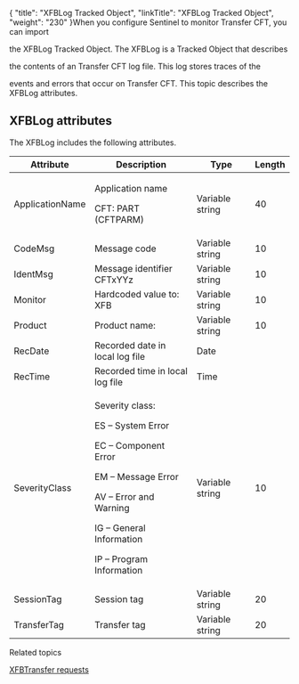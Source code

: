 {
    "title": "XFBLog Tracked Object",
    "linkTitle": "XFBLog Tracked Object",
    "weight": "230"
}When you configure Sentinel to monitor Transfer CFT, you can import
the XFBLog Tracked Object. The XFBLog is a Tracked Object that describes
the contents of an Transfer CFT log file. This log stores traces of the
events and errors that occur on Transfer CFT. This topic describes the XFBLog attributes.

## XFBLog attributes

The XFBLog includes the following attributes.

<table cellspacing="0">
   <col/>
   <col/>
   <col/>
   <col/>
   <thead>
      <tr>
         <th>Attribute</th>
         <th>Description</th>
         <th>Type</th>
         <th>Length</th>
      </tr>
   </thead>
   <tbody>
      <tr>
         <td>ApplicationName         </td>
         <td>
            <p>Application name</p>
            <p>CFT: PART (CFTPARM)</p>
         </td>
         <td>Variable string         </td>
         <td>40         </td>
      </tr>
      <tr>
         <td>CodeMsg         </td>
         <td>Message code         </td>
         <td>Variable string         </td>
         <td>10         </td>
      </tr>
      <tr>
         <td>IdentMsg         </td>
         <td>Message identifier CFTxYYz         </td>
         <td>Variable string         </td>
         <td>10         </td>
      </tr>
      <tr>
         <td>Monitor         </td>
         <td>Hardcoded value to: XFB         </td>
         <td>Variable string         </td>
         <td>10         </td>
      </tr>
      <tr>
         <td>Product         </td>
         <td>Product name:          </td>
         <td>Variable string         </td>
         <td>10         </td>
      </tr>
      <tr>
         <td>RecDate         </td>
         <td>Recorded date in local log file         </td>
         <td>Date         </td>
         <td>          </td>
      </tr>
      <tr>
         <td>RecTime         </td>
         <td>Recorded time in local log file         </td>
         <td>Time         </td>
         <td>          </td>
      </tr>
      <tr>
         <td>SeverityClass         </td>
         <td>
            <p>Severity class:</p>
            <p>ES – System Error</p>
            <p>EC – Component Error</p>
            <p>EM – Message Error</p>
            <p>AV – Error and Warning</p>
            <p>IG – General Information</p>
            <p>IP – Program Information</p>
         </td>
         <td>Variable string         </td>
         <td>10         </td>
      </tr>
      <tr>
         <td>SessionTag         </td>
         <td>Session tag         </td>
         <td>Variable string         </td>
         <td>20         </td>
      </tr>
      <tr>
         <td>TransferTag         </td>
         <td>Transfer tag         </td>
         <td>Variable string         </td>
         <td>20         </td>
      </tr>
   </tbody>
</table>

Related topics

[XFBTransfer requests](../xfbtransfer_request)
